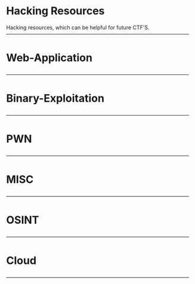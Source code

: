 # Hacking Resources

Hacking resources, which can be helpful for future CTF'S.
———————————————————————————————————
# Web-Application
———————————————————————————————————
# Binary-Exploitation
———————————————————————————————————
# PWN
———————————————————————————————————
# MISC
———————————————————————————————————
# OSINT
———————————————————————————————————
# Cloud
———————————————————————————————————
